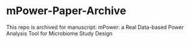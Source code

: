 # mPower-Paper-Archive
This repo is archived for manuscript: mPower: a Real Data-based Power Analysis Tool for Microbiome Study Design
